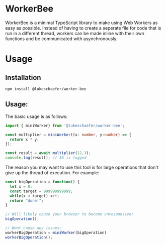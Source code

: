 # WorkerBee

WorkerBee is a minimal TypeScript library to make using Web Workers as easy as possible. 
Instead of having to create a seperate file for code that is run in a different thread, 
workers can be made inline with their own functions and be communicated with asynchronously.

# Usage

## Installation

```npm install @lukeschaefer/worker-bee```
    
## Usage:

The basic usage is as follows:

```typescript
import { miniWorker} from '@lukeschaefer/worker-bee';

const multiplier = miniWorker((x: number, y:number) => {
  return x * y;
});

const result = await multiplier(12,3);
console.log(result); // 36 is logged
```

The reason you may want to use this tool is for large operations that don't give up the thread of execution. 
For example:

```typescript
const bigOperation = function() {
  let x = 0;
  const target = 999999999999;
  while(x < target) x++;
  return "done!";
}

// Will likely cause your browser to become unresponsive:
bigOperation();

// Wont cause any issues:
workerBigOperation = miniWorker(bigOperation)
workerBigOperation();
```